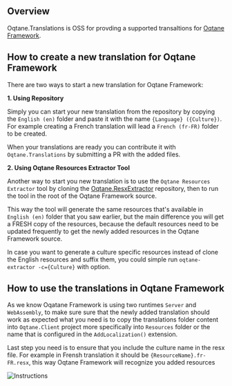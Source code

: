 ## Overview

Oqtane.Translations is OSS for provding a supported transaltions for [Oqtane Framework](https://github.com/oqtane/oqtane.framework).

## How to create a new translation for Oqtane Framework

There are two ways to start a new translation for Oqtane Framework:

**1. Using Repository**

Simply you can start your new translation from the repository by copying the `English (en)` folder and paste it with the name `{Language} ({Culture})`. For example creating a French translation will lead a `French (fr-FR)` folder to be created.

When your translations are ready you can contribute it with `Oqtane.Translations` by submitting a PR with the added files.

**2. Using Oqtane Resources Extractor Tool**

Another way to start you new translation is to use the `Oqtane Resources Extractor` tool by cloning the [Oqtane.ResxExtractor](https://github.com/hishamco/Oqtane.ResxExtractor) repository, then to run the tool in the root of the Oqtane Framework source.

This way the tool will generate the same resources that's available in `English (en)` folder that you saw earlier, but the main difference you will get a FRESH copy of the resources, because the default resources need to be updated frequently to get the newly added resources in the Oqtane Framework source.

In case you want to generate a culture specific resources instead of clone the English resources and suffix them, you could simple run `oqtane-extractor -c={Culture}` with option. 

## How to use the translations in Oqtane Framework

As we know Oqatane Framework is using two runtimes `Server` and `WebAssembly`, to make sure sure that the newly added translation should work as expected what you need is to copy the translations folder content into `Oqtane.Client` project more specifically into `Resources` folder or the name that is configured in the `AddLocalization()` extension.

Last step you need is to ensure that you include the culture name in the resx file. For example in Frensh translation it should be `{ResourceName}.fr-FR.resx`, this way Oqtane Framework will recognize you added resources

![Instructions](https://github.com/oqtane/oqtane.translations/blob/master/instructions.png?raw=true "Instructions")
